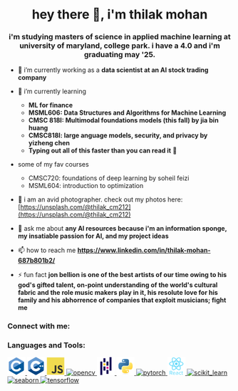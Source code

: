 <h1 align="center">hey there 🌊, i'm thilak mohan</h1>
<h3 align="center">i'm studying masters of science in applied machine learning at university of maryland, college park. i have a 4.0 and i'm graduating may '25.</h3>

- 🔭 i’m currently working as a **data scientist at an AI stock trading company**

- 🌱 i’m currently learning
  - **ML for finance**
  - **MSML606: Data Structures and Algorithms for Machine Learning**
  - **CMSC 818I: Multimodal foundations models (this fall) by jia bin huang**
  - **CMSC818I: large anguage models, security, and privacy by yizheng chen**
  - **Typing out all of this faster than you can read it** 💨

- some of my fav courses
  - CMSC720: foundations of deep learning by soheil feizi
  - MSML604: introduction to optimization

- 📝 i am an avid photographer. check out my photos here: [https://unsplash.com/@thilak_cm212](https://unsplash.com/@thilak_cm212)

- 💬 ask me about **any AI resources because i'm an information sponge, my insatiable passion for AI, and  my project ideas**

- 📫 how to reach me **https://www.linkedin.com/in/thilak-mohan-687b801b2/**

- ⚡ fun fact **jon bellion is one of the best artists of our time owing to his god's gifted talent, on-point understanding of the world's cultural fabric and the role music makers play in it, his resolute love for his family and his abhorrence of companies that exploit musicians; fight me**

<h3 align="left">Connect with me:</h3>
<p align="left">
</p>

<h3 align="left">Languages and Tools:</h3>
<p align="left"> <a href="https://www.cprogramming.com/" target="_blank" rel="noreferrer"> <img src="https://raw.githubusercontent.com/devicons/devicon/master/icons/c/c-original.svg" alt="c" width="40" height="40"/> </a> <a href="https://www.w3schools.com/cpp/" target="_blank" rel="noreferrer"> <img src="https://raw.githubusercontent.com/devicons/devicon/master/icons/cplusplus/cplusplus-original.svg" alt="cplusplus" width="40" height="40"/> </a> <a href="https://developer.mozilla.org/en-US/docs/Web/JavaScript" target="_blank" rel="noreferrer"> <img src="https://raw.githubusercontent.com/devicons/devicon/master/icons/javascript/javascript-original.svg" alt="javascript" width="40" height="40"/> </a> <a href="https://opencv.org/" target="_blank" rel="noreferrer"> <img src="https://www.vectorlogo.zone/logos/opencv/opencv-icon.svg" alt="opencv" width="40" height="40"/> </a> <a href="https://pandas.pydata.org/" target="_blank" rel="noreferrer"> <img src="https://raw.githubusercontent.com/devicons/devicon/2ae2a900d2f041da66e950e4d48052658d850630/icons/pandas/pandas-original.svg" alt="pandas" width="40" height="40"/> </a> <a href="https://www.python.org" target="_blank" rel="noreferrer"> <img src="https://raw.githubusercontent.com/devicons/devicon/master/icons/python/python-original.svg" alt="python" width="40" height="40"/> </a> <a href="https://pytorch.org/" target="_blank" rel="noreferrer"> <img src="https://www.vectorlogo.zone/logos/pytorch/pytorch-icon.svg" alt="pytorch" width="40" height="40"/> </a> <a href="https://reactjs.org/" target="_blank" rel="noreferrer"> <img src="https://raw.githubusercontent.com/devicons/devicon/master/icons/react/react-original-wordmark.svg" alt="react" width="40" height="40"/> </a> <a href="https://scikit-learn.org/" target="_blank" rel="noreferrer"> <img src="https://upload.wikimedia.org/wikipedia/commons/0/05/Scikit_learn_logo_small.svg" alt="scikit_learn" width="40" height="40"/> </a> <a href="https://seaborn.pydata.org/" target="_blank" rel="noreferrer"> <img src="https://seaborn.pydata.org/_images/logo-mark-lightbg.svg" alt="seaborn" width="40" height="40"/> </a> <a href="https://www.tensorflow.org" target="_blank" rel="noreferrer"> <img src="https://www.vectorlogo.zone/logos/tensorflow/tensorflow-icon.svg" alt="tensorflow" width="40" height="40"/> </a> </p>

